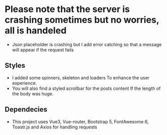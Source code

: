 # Please note that the server is crashing sometimes but no worries, all is handeled 

- Json placeholder is crashing but I add error catching so that a message will appear if the request fails


## Styles

- I added some spinners, skeleton and loaders To enhance the user experience.
- You will also find a styled scrollbar for the posts content If the length of the body was huge.

## Dependecies
- This project uses Vue3, Vue-router, Bootstrap 5, FontAwesome 6, Toastr.js and Axios for handling requests 